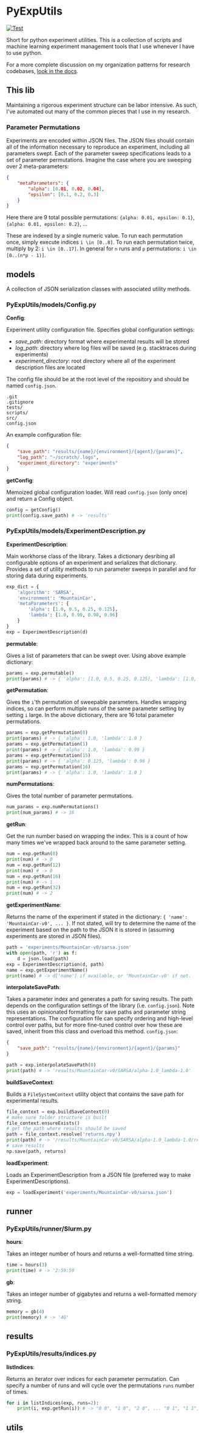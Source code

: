 # PyExpUtils

[![Test](https://github.com/andnp/PyExpUtils/actions/workflows/test.yml/badge.svg?branch=master)](https://github.com/andnp/PyExpUtils/actions/workflows/test.yml)

Short for python experiment utilities.
This is a collection of scripts and machine learning experiment management tools that I use whenever I have to use python.

For a more complete discussion on my organization patterns for research codebases, [look in the docs](docs/OrganizationPatterns.md).

## This lib
Maintaining a rigorous experiment structure can be labor intensive.
As such, I've automated out many of the common pieces that I use in my research.

### Parameter Permutations
Experiments are encoded within JSON files.
The JSON files should contain all of the information necessary to reproduce an experiment, including all parameters swept.
Each of the parameter sweep specifications leads to a set of parameter permutations.
Imagine the case where you are sweeping over 2 meta-parameters:
```json
{
    "metaParameters": {
        "alpha": [0.01, 0.02, 0.04],
        "epsilon": [0.1, 0.2, 0.3]
    }
}
```
Here there are 9 total possible permutations: `{alpha: 0.01, epsilon: 0.1}`, `{alpha: 0.01, epsilon: 0.2}`, ...

These are indexed by a single numeric value.
To run each permutation once, simply execute indices `i \in [0..8]`.
To run each permutation twice, multiply by 2: `i \in [0..17]`.
In general for `n` runs and `p` permutations: `i \in [0..(n*p - 1)]`.


## models
A collection of JSON serialization classes with associated utility methods.
### PyExpUtils/models/Config.py
**Config**:

Experiment utility configuration file.
Specifies global configuration settings:
 - *save_path*: directory format where experimental results will be stored
 - *log_path*: directory where log files will be saved (e.g. stacktraces during experiments)
 - *experiment_directory*: root directory where all of the experiment description files are located

The config file should be at the root level of the repository and should be named `config.json`.
```
.git
.gitignore
tests/
scripts/
src/
config.json
```

An example configuration file:
```json
{
    "save_path": "results/{name}/{environment}/{agent}/{params}",
    "log_path": "~/scratch/.logs",
    "experiment_directory": "experiments"
}
```


**getConfig**:

Memoized global configuration loader.
Will read `config.json` (only once) and return a Config object.
```python
config = getConfig()
print(config.save_path) # -> 'results'
```


### PyExpUtils/models/ExperimentDescription.py
**ExperimentDescription**:

Main workhorse class of the library.
Takes a dictionary desribing all configurable options of an experiment and serializes that dictionary.
Provides a set of utility methods to run parameter sweeps in parallel and for storing data during experiments.
```python
exp_dict = {
    'algorithm': 'SARSA',
    'environment': 'MountainCar',
    'metaParameters': {
        'alpha': [1.0, 0.5, 0.25, 0.125],
        'lambda': [1.0, 0.99, 0.98, 0.96]
    }
}
exp = ExperimentDescription(d)
```


**permutable**:

Gives a list of parameters that can be swept over.
Using above example dictionary:
```python
params = exp.permutable()
print(params) # -> { 'alpha': [1.0, 0.5, 0.25, 0.125], 'lambda': [1.0, 0.99, 0.98, 0.96] }
```


**getPermutation**:

Gives the `i`'th permutation of sweepable parameters.
Handles wrapping indices, so can perform multiple runs of the same parameter setting by setting `i` large.
In the above dictionary, there are 16 total parameter permutations.
```python
params = exp.getPermutation(0)
print(params) # -> { 'alpha': 1.0, 'lambda': 1.0 }
params = exp.getPermutation(1)
print(params) # -> { 'alpha': 1.0, 'lambda': 0.99 }
params = exp.getPermutation(15)
print(params) # -> { 'alpha': 0.125, 'lambda': 0.96 }
params = exp.getPermutation(16)
print(params) # -> { 'alpha': 1.0, 'lambda': 1.0 }
```


**numPermutations**:

Gives the total number of parameter permutations.
```python
num_params = exp.numPermutations()
print(num_params) # -> 16
```


**getRun**:

Get the run number based on wrapping the index.
This is a count of how many times we've wrapped back around to the same parameter setting.
```python
num = exp.getRun(0)
print(num) # -> 0
num = exp.getRun(12)
print(num) # -> 0
num = exp.getRun(16)
print(num) # -> 1
num = exp.getRun(32)
print(num) # -> 2
```


**getExperimentName**:

Returns the name of the experiment if stated in the dictionary: `{ 'name': 'MountainCar-v0', ... }`.
If not stated, will try to determine the name of the experiment based on the path to the JSON it is stored in (assuming experiments are stored in JSON files).
```python
path = 'experiments/MountainCar-v0/sarsa.json'
with open(path, 'r') as f:
    d = json.load(path)
exp = ExperimentDescription(d, path)
name = exp.getExperimentName()
print(name) # -> d['name'] if available, or 'MountainCar-v0' if not.
```


**interpolateSavePath**:

Takes a parameter index and generates a path for saving results.
The path depends on the configuration settings of the library (i.e. `config.json`).
Note this uses an opinionated formatting for save paths and parameter string representations.
The configuration file can specify ordering and high-level control over paths, but for more fine-tuned control over how these are saved, inherit from this class and overload this method.
`config.json`:
```json
{
    "save_path": "results/{name}/{environment}/{agent}/{params}"
}
```
```python
path = exp.interpolateSavePath(0)
print(path) # -> 'results/MountainCar-v0/SARSA/alpha-1.0_lambda-1.0'
```


**buildSaveContext**:

Builds a `FileSystemContext` utility object that contains the save path for experimental results.
```python
file_context = exp.buildSaveContext(0)
# make sure folder structure is built
file_context.ensureExists()
# get the path where results should be saved
path = file_context.resolve('returns.npy')
print(path) # -> '/results/MountainCar-v0/SARSA/alpha-1.0_lambda-1.0/returns.npy'
# save results
np.save(path, returns)
```


**loadExperiment**:

Loads an ExperimentDescription from a JSON file (preferred way to make ExperimentDescriptions).

```python
exp = loadExperiment('experiments/MountainCar-v0/sarsa.json')
```


## runner
### PyExpUtils/runner/Slurm.py
**hours**:

Takes an integer number of hours and returns a well-formatted time string.
```python
time = hours(3)
print(time) # -> '2:59:59
```


**gb**:

Takes an integer number of gigabytes and returns a well-formatted memory string.
```python
memory = gb(4)
print(memory) # -> '4G'
```


## results
### PyExpUtils/results/indices.py
**listIndices**:

Returns an iterator over indices for each parameter permutation.
Can specify a number of runs and will cycle over the permutations `runs` number of times.

```python
for i in listIndices(exp, runs=2):
    print(i, exp.getRun(i)) # -> "0 0", "1 0", "2 0", ... "0 1", "1 1", ...
```


## utils
